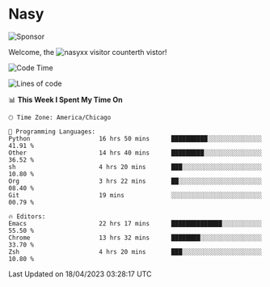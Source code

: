 # Nasy

<!--
<p align="center">
<img height="200" src="https://github-readme-stats.vercel.app/api?username=nasyxx&count_private=true&show_icons=true&theme=dracula&include_all_commits=true"/>
<img height="200" src="https://github-readme-stats.vercel.app/api/top-langs/?username=nasyxx&theme=dracula&hide=html,jupyter+notebook&count_private=true&show_icons=true"/>
</p>

  
----------------
-->

![Sponsor](https://img.shields.io/static/v1.svg?label=Sponsor&message=%E2%9D%A4&logo=GitHub&style=flat&color=pink)
 
Welcome, the ![nasyxx visitor counter](https://count.getloli.com/get/@nasyxx?theme=rule34)th vistor!
 
<!--START_SECTION:waka-->
![Code Time](http://img.shields.io/badge/Code%20Time-3%2C418%20hrs%2019%20mins-blue)

![Lines of code](https://img.shields.io/badge/From%20Hello%20World%20I%27ve%20Written-6.2%20million%20lines%20of%20code-blue)

📊 **This Week I Spent My Time On** 

```text
🕑︎ Time Zone: America/Chicago

💬 Programming Languages: 
Python                   16 hrs 50 mins      ██████████░░░░░░░░░░░░░░░   41.91 % 
Other                    14 hrs 40 mins      █████████░░░░░░░░░░░░░░░░   36.52 % 
sh                       4 hrs 20 mins       ███░░░░░░░░░░░░░░░░░░░░░░   10.80 % 
Org                      3 hrs 22 mins       ██░░░░░░░░░░░░░░░░░░░░░░░   08.40 % 
Git                      19 mins             ░░░░░░░░░░░░░░░░░░░░░░░░░   00.79 % 

🔥 Editors: 
Emacs                    22 hrs 17 mins      ██████████████░░░░░░░░░░░   55.50 % 
Chrome                   13 hrs 32 mins      ████████░░░░░░░░░░░░░░░░░   33.70 % 
Zsh                      4 hrs 20 mins       ███░░░░░░░░░░░░░░░░░░░░░░   10.80 % 
```


 Last Updated on 18/04/2023 03:28:17 UTC
<!--END_SECTION:waka-->

<!-- ![visitors](https://visitor-badge.laobi.icu/badge?page_id=nasyxx.nasyxx) -->
